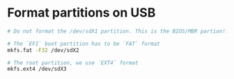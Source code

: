 # Format partitions on USB

```bash
# Do not format the /dev/sdX1 partition. This is the BIOS/MBR partion!!!

# The `EFI` boot partition has to be `FAT` format
mkfs.fat -F32 /dev/sdX2

# The root partition, we use `EXT4` format
mkfs.ext4 /dev/sdX3
```
